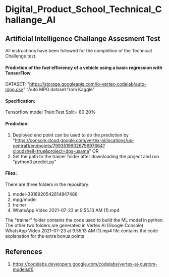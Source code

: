# Digital_Product_School_Technical_Challange_AI

## Artificial Intelligence Challange Assesment Test

All instructions have been followed for the completion of the Technical Challenge test. 

#### Prediction of the fuel efficiency of a vehicle using a basic regression with TensorFlow

DATASET: "https://storage.googleapis.com/io-vertex-codelab/auto-mpg.csv" "Auto MPG dataset from Kaggle"

#### Specification: 

Tensorflow model
Train:Test Split= 80:20%

#### Prediction: 

1) Deployed end point can be used to do the prediction by 
"https://console.cloud.google.com/vertex-ai/locations/us-central1/endpoints/7993519902675697664?cloudshell=true&project=dps-usama"
                                    OR
2) Set the path to the trainer folder after downloading the project and run "python3 predict.py"

#### Files:

There are three folders in the repository:

1. model-3818920542614847488
2. mpg/model
3. trainer
4. WhatsApp Video 2021-07-23 at 9.55.13 AM (1).mp4

The "trainer" folder contains the code used to build the ML model in python. The other two folders are generated in Vertex AI (Google Console)
WhatsApp Video 2021-07-23 at 9.55.13 AM (1).mp4 file contains the code explanation for the extra bonus points
## References

1. https://codelabs.developers.google.com/codelabs/vertex-ai-custom-models#0




